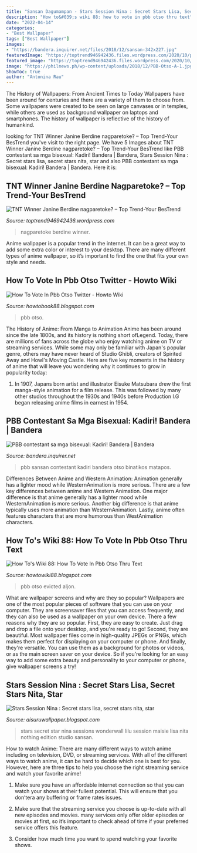 ```yaml
---
title: "Sansan Dagumampan - Stars Session Nina : Secret Stars Lisa, Secret Stars Nita, Star"
description: "How to&#039;s wiki 88: how to vote in pbb otso thru text"
date: "2022-04-14"
categories:
- "Best Wallpaper"
tags: ["Best Wallpaper"]
images:
- "https://bandera.inquirer.net/files/2018/12/sansan-342x227.jpg"
featuredImage: "https://toptrend946942436.files.wordpress.com/2020/10/pbb-gold-teen-housemates-muntik-na-magising-sa-ingay-nina-lie-at-sansan.jpg?w=150"
featured_image: "https://toptrend946942436.files.wordpress.com/2020/10/pbb-gold-teen-housemates-muntik-na-magising-sa-ingay-nina-lie-at-sansan.jpg?w=150"
image: "https://philnews.ph/wp-content/uploads/2018/12/PBB-Otso-A-1.jpg"
ShowToc: true
author: "Antonina Rau"
---
```



The History of Wallpapers: From Ancient Times to Today
Wallpapers have been around for centuries and there are a variety of them to choose from. Some wallpapers were created to be seen on large canvases or in temples, while others are used as background wallpaper on laptops and smartphones. The history of wallpaper is reflective of the history of humankind.

	

		
looking for TNT Winner Janine Berdine nagparetoke? – Top Trend-Your BesTrend you've visit to the right page. We have 5 Images about TNT Winner Janine Berdine nagparetoke? – Top Trend-Your BesTrend like PBB contestant sa mga bisexual: Kadiri! Bandera | Bandera, Stars Session Nina : Secret stars lisa, secret stars nita, star and also PBB contestant sa mga bisexual: Kadiri! Bandera | Bandera. Here it is:
		
    
## TNT Winner Janine Berdine Nagparetoke? – Top Trend-Your BesTrend

<img loading=lazy src="https://toptrend946942436.files.wordpress.com/2020/10/pbb-gold-teen-housemates-muntik-na-magising-sa-ingay-nina-lie-at-sansan.jpg?w=150" onerror="this.onerror=null;this.src='https://tse1.mm.bing.net/th?id=OIP.l44b204RUMMBar6y762fJgAAAA&amp;pid=15.1';" alt="TNT Winner Janine Berdine nagparetoke? – Top Trend-Your BesTrend">

_Source: toptrend946942436.wordpress.com_

>nagparetoke berdine winner. 

	

Anime wallpaper is a popular trend in the internet. It can be a great way to add some extra color or interest to your desktop. There are many different types of anime wallpaper, so it’s important to find the one that fits your own style and needs.

    
## How To Vote In Pbb Otso Twitter - Howto Wiki

<img loading=lazy src="https://pbs.twimg.com/media/Ds2LIUcV4AATswo.jpg" onerror="this.onerror=null;this.src='https://tse2.mm.bing.net/th?id=OIP.Pta8JcRfzm2z5VL6kgo0EgHaE5&amp;pid=15.1';" alt="How To Vote In Pbb Otso Twitter - Howto Wiki">

_Source: howtobook88.blogspot.com_

>pbb otso. 

	

The History of Anime: From Manga to Animation
Anime has been around since the late 1800s, and its history is nothing short ofLegend. Today, there are millions of fans across the globe who enjoy watching anime on TV or streaming services. While some may only be familiar with Japan's popular genre, others may have never heard of Studio Ghibli, creators of Spirited Away and Howl's Moving Castle. Here are five key moments in the history of anime that will leave you wondering why it continues to grow in popularity today:
1) In 1907, Japans born artist and illustrator Eisuke Matsubara drew the first manga-style animation for a film release. This was followed by many other studios throughout the 1930s and 1940s before Production I.G began releasing anime films in earnest in 1954.

    
## PBB Contestant Sa Mga Bisexual: Kadiri! Bandera | Bandera

<img loading=lazy src="https://bandera.inquirer.net/files/2018/12/sansan-342x227.jpg" onerror="this.onerror=null;this.src='https://tse1.mm.bing.net/th?id=OIP.TSU-UxneOKaM5sc5kutqsAAAAA&amp;pid=15.1';" alt="PBB contestant sa mga bisexual: Kadiri! Bandera | Bandera">

_Source: bandera.inquirer.net_

>pbb sansan contestant kadiri bandera otso binatikos matapos. 

	

Differences Between Anime and Western Animation: Animation generally has a lighter mood while WesternAnimation is more serious.
There are a few key differences between anime and Western Animation. One major difference is that anime generally has a lighter mood while WesternAnimation is more serious. Another big difference is that anime typically uses more animation than WesternAnimation. Lastly, anime often features characters that are more humorous than WestAnimation characters.

    
## How To&#039;s Wiki 88: How To Vote In Pbb Otso Thru Text

<img loading=lazy src="https://philnews.ph/wp-content/uploads/2018/12/PBB-Otso-A-1.jpg" onerror="this.onerror=null;this.src='https://tse3.mm.bing.net/th?id=OIP.eTP2SctIrT5idOsdZZXWPwHaEF&amp;pid=15.1';" alt="How To&#039;s Wiki 88: How To Vote In Pbb Otso Thru Text">

_Source: howtowiki88.blogspot.com_

>pbb otso evicted aljon. 

	

What are wallpaper screens and why are they so popular?
Wallpapers are one of the most popular pieces of software that you can use on your computer. They are screensaver files that you can access frequently, and they can also be used as a wallpaper on your own device. There a few reasons why they are so popular. First, they are easy to create. Just drag and drop a file onto your desktop, and you're ready to go! Second, they are beautiful. Most wallpaper files come in high-quality JPEGs or PNGs, which makes them perfect for displaying on your computer or phone. And finally, they're versatile. You can use them as a background for photos or videos, or as the main screen saver on your device. So if you're looking for an easy way to add some extra beauty and personality to your computer or phone, give wallpaper screens a try!

    
## Stars Session Nina : Secret Stars Lisa, Secret Stars Nita, Star

<img loading=lazy src="https://i1.wp.com/www.wonderwall.com/wp-content/uploads/sites/2/2020/11/carrie-underwood.jpg?crop=0px%2C0px%2C4500px%2C2363px&amp;resize=1200%2C630&amp;ssl=1" onerror="this.onerror=null;this.src='https://tse2.mm.bing.net/th?id=OIP.0tntQ_ICGrwohALKid4IwAHaD4&amp;pid=15.1';" alt="Stars Session Nina : Secret stars lisa, secret stars nita, star">

_Source: aisuruwallpaper.blogspot.com_

>stars secret star nina sessions wonderwall lilu session maisie lisa nita nothing edition studio sansan. 

	

How to watch Anime: There are many different ways to watch anime including on television, DVD, or streaming services.
With all of the different ways to watch anime, it can be hard to decide which one is best for you. However, here are three tips to help you choose the right streaming service and watch your favorite anime!
1. Make sure you have an affordable internet connection so that you can watch your shows at their fullest potential. This will ensure that you don’tera any buffering or frame rates issues.

2. Make sure that the streaming service you choose is up-to-date with all new episodes and movies. many services only offer older episodes or movies at first, so it’s important to check ahead of time if your preferred service offers this feature.

3. Consider how much time you want to spend watching your favorite shows.


